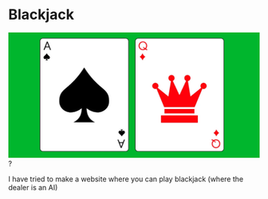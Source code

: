 # Blackjack
![Thumbnail for Blackjack site, consisting of a two cards combined to be blackjack](https://github.com/JHErholt/blackjack/blob/main/blackjack_thumbnail.webp?raw=true)?

I have tried to make a website where you can play blackjack (where the dealer is an AI)
